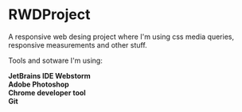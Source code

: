 # RWDProject

A responsive web desing project where I'm using css media queries, responsive measurements and other stuff.

Tools and sotware I'm using:

<strong>JetBrains IDE Webstorm</strong> <br/>
<strong>Adobe Photoshop</strong> <br/>
<strong>Chrome developer tool</strong> <br/>
<strong>Git</strong> <br/>